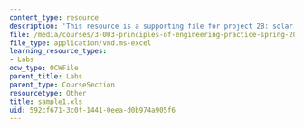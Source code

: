 ```yaml
---
content_type: resource
description: 'This resource is a supporting file for project 2B: solar cell performance.'
file: /media/courses/3-003-principles-of-engineering-practice-spring-2010/592cf6713c0f14410eead0b974a905f6_sample1.xls
file_type: application/vnd.ms-excel
learning_resource_types:
- Labs
ocw_type: OCWFile
parent_title: Labs
parent_type: CourseSection
resourcetype: Other
title: sample1.xls
uid: 592cf671-3c0f-1441-0eea-d0b974a905f6
---
```

